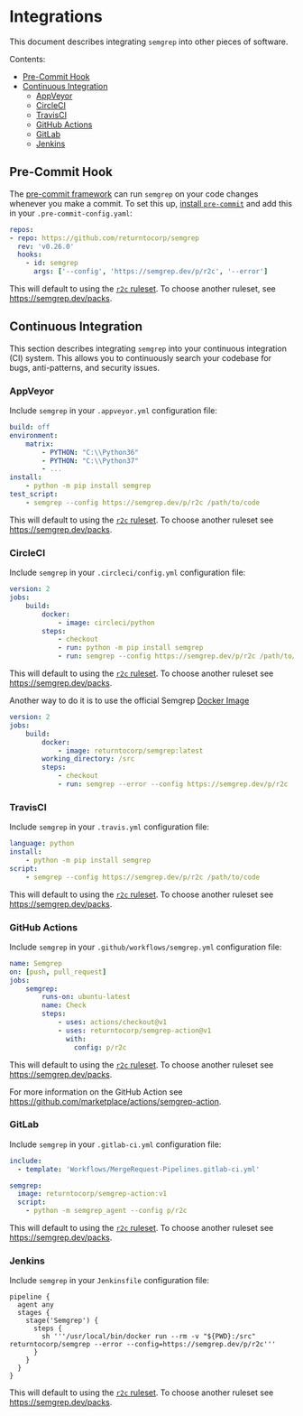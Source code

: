 # Integrations

This document describes integrating `semgrep` into other pieces of software.

Contents:

* [Pre-Commit Hook](#pre-commit-hook)
* [Continuous Integration](#continuous-integration)
  * [AppVeyor](#appveyor)
  * [CircleCI](#circleci)
  * [TravisCI](#travisci)
  * [GitHub Actions](#github-actions)
  * [GitLab](#gitlab)
  * [Jenkins](#jenkins)

## Pre-Commit Hook

The [pre-commit framework](https://pre-commit.com)
can run `semgrep` on your code changes
whenever you make a commit.
To set this up,
[install `pre-commit`](https://pre-commit.com/#install)
and add this in your `.pre-commit-config.yaml`:

```yaml
repos:
- repo: https://github.com/returntocorp/semgrep
  rev: 'v0.26.0'
  hooks:
    - id: semgrep
      args: ['--config', 'https://semgrep.dev/p/r2c', '--error']
```

This will default to using the [`r2c` ruleset](https://semgrep.dev/p/r2c).
To choose another ruleset, see https://semgrep.dev/packs.

## Continuous Integration

This section describes integrating `semgrep` into your continuous integration
(CI) system. This allows you to continuously search your codebase for bugs,
anti-patterns, and security issues.

### AppVeyor

Include `semgrep` in your `.appveyor.yml` configuration file:

```yaml
build: off
environment:
    matrix:
        - PYTHON: "C:\\Python36"
        - PYTHON: "C:\\Python37"
        - ...
install:
    - python -m pip install semgrep
test_script:
    - semgrep --config https://semgrep.dev/p/r2c /path/to/code
```

This will default to using the [`r2c` ruleset](https://semgrep.dev/p/r2c).
To choose another ruleset see https://semgrep.dev/packs.

### CircleCI

Include `semgrep` in your `.circleci/config.yml` configuration file:

```yaml
version: 2
jobs:
    build:
        docker:
            - image: circleci/python
        steps:
            - checkout
            - run: python -m pip install semgrep
            - run: semgrep --config https://semgrep.dev/p/r2c /path/to/code
```

This will default to using the [`r2c` ruleset](https://semgrep.dev/p/r2c).
To choose another ruleset see https://semgrep.dev/packs.

Another way to do it is to use the official Semgrep [Docker Image](https://hub.docker.com/r/returntocorp/semgrep)

```yaml
version: 2
jobs:
    build:
        docker:
            - image: returntocorp/semgrep:latest
        working_directory: /src
        steps:
            - checkout
            - run: semgrep --error --config https://semgrep.dev/p/r2c .
```


### TravisCI

Include `semgrep` in your `.travis.yml` configuration file:

```yaml
language: python
install:
    - python -m pip install semgrep
script:
    - semgrep --config https://semgrep.dev/p/r2c /path/to/code
```

This will default to using the [`r2c` ruleset](https://semgrep.dev/p/r2c).
To choose another ruleset see https://semgrep.dev/packs.

### GitHub Actions

Include `semgrep` in your `.github/workflows/semgrep.yml` configuration file:

```yaml
name: Semgrep
on: [push, pull_request]
jobs:
    semgrep:
        runs-on: ubuntu-latest
        name: Check
        steps:
            - uses: actions/checkout@v1
            - uses: returntocorp/semgrep-action@v1
              with:
                config: p/r2c
```

This will default to using the [`r2c` ruleset](https://semgrep.dev/p/r2c).
To choose another ruleset see https://semgrep.dev/packs.

For more information on the GitHub Action see https://github.com/marketplace/actions/semgrep-action.

### GitLab

Include `semgrep` in your `.gitlab-ci.yml` configuration file:

```yaml
include:
  - template: 'Workflows/MergeRequest-Pipelines.gitlab-ci.yml'

semgrep:
  image: returntocorp/semgrep-action:v1
  script:
    - python -m semgrep_agent --config p/r2c
```

This will default to using the [`r2c` ruleset](https://semgrep.dev/p/r2c).
To choose another ruleset see https://semgrep.dev/packs.

### Jenkins

Include `semgrep` in your `Jenkinsfile` configuration file:

```
pipeline {
  agent any
  stages {
    stage('Semgrep') {
      steps {
        sh '''/usr/local/bin/docker run --rm -v "${PWD}:/src" returntocorp/semgrep --error --config=https://semgrep.dev/p/r2c'''
      }
    }
  }
}
```

This will default to using the [`r2c` ruleset](https://semgrep.dev/p/r2c).
To choose another ruleset see https://semgrep.dev/packs.
